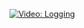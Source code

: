 [![Video: Logging][img]][vid]

[vid]: https://youtu.be/l-EKrlcNhNI
[img]: https://img.youtube.com/vi/l-EKrlcNhNI/hqdefault.jpg


